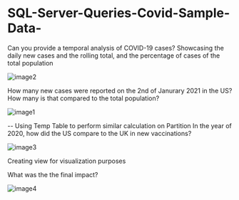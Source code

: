 # SQL-Server-Queries-Covid-Sample-Data-

Can you provide a temporal analysis of COVID-19 cases? Showcasing the daily new cases and the rolling total, and the percentage of cases of the total population



![image2](https://github.com/Applepancakes/SQL-Server-Queries-Covid-Sample-Data-/assets/158091426/103f230c-b804-4800-bd4e-1bbacd890729)



How many new cases were reported on the 2nd of Janurary 2021 in the US? How many is that compared to the total population?


![image1](https://github.com/Applepancakes/SQL-Server-Queries-Covid-Sample-Data-/assets/158091426/79d10c3e-0417-47f6-baab-5856392a34b8)



-- Using Temp Table to perform similar calculation on Partition 
In the year of 2020, how did the US compare to the UK in new vaccinations?

![image3](https://github.com/Applepancakes/SQL-Server-Queries-Covid-Sample-Data-/assets/158091426/7c4c6f7a-ee88-4165-8a7d-9b6cf5950d0d)


Creating view for visualization purposes

What was the the final impact?


![image4](https://github.com/Applepancakes/SQL-Server-Queries-Covid-Sample-Data-/assets/158091426/5dac7660-5c77-47f3-8a6d-99a0c87530a2)
